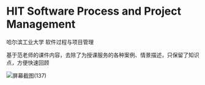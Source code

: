 # HIT Software Process and Project Management

哈尔滨工业大学 软件过程与项目管理

基于范老师的课件内容，去除了为授课服务的各种案例、情景描述，只保留了知识点，方便快速回顾

![屏幕截图(137)](https://github.com/1ilin/HIT-SPPM/assets/111619610/c16bd3d5-72e1-4741-8087-03a25423a68e)

